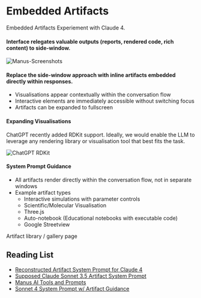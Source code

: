 # Embedded Artifacts

Embedded Artifacts Experiement with Claude 4.

#### Interface relegates valuable outputs (reports, rendered code, rich content) to side-window.

![Manus-Screenshots](https://github.com/user-attachments/assets/60b023a0-f6b5-4679-84bb-b908a6694b8e)

#### Replace the side-window approach with inline artifacts embedded directly within responses.
- Visualisations appear contextually within the conversation flow
- Interactive elements are immediately accessible without switching focus
- Artifacts can be expanded to fullscreen


#### Expanding Visualisations
ChatGPT recently added RDKit support. Ideally, we would enable the LLM to leverage any rendering library or visualisation tool that best fits the task.

![ChatGPT RDKit](https://github.com/user-attachments/assets/bfe5128a-ef2a-4113-8965-68e209c7f4aa)

#### System Prompt Guidance
- All artifacts render directly within the conversation flow, not in separate windows
- Example artifact types
  - Interactive simulations with parameter controls
  - Scientific/Molecular Visualisation
  - Three.js
  - Auto-notebook (Educational notebooks with executable code)
  - Google Streetview

Artifact library / gallery page

## Reading List

- [Reconstructed Artifact System Prompt for Claude 4](https://simonwillison.net/2025/May/25/claude-4-system-prompt/#artifacts-the-missing-manual)
- [Supposed Claude Sonnet 3.5 Artifact System Prompt](https://gist.github.com/dedlim/6bf6d81f77c19e20cd40594aa09e3ecd)
- [Manus AI Tools and Prompts](https://gist.github.com/jlia0/db0a9695b3ca7609c9b1a08dcbf872c9)
- [Sonnet 4 System Prompt w/ Artifact Guidance](https://github.com/asgeirtj/system_prompts_leaks/blob/main/Anthropic/claude-sonnet-4.md)
